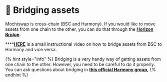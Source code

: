 # 🌉 Bridging assets

Mochiswap is cross-chain \(BSC and Harmony\). If you would like to move assets from one chain to the other, you can do that through the [**Horizon Bridge**](https://bridge.harmony.one/erc20)**.**

\*\*\*\*[**HERE**](https://www.youtube.com/watch?v=NvhAuhz4okI) is a small instructional video on how to bridge assets from BSC to Harmony and vice versa.

{% hint style="info" %}
 Bridging is a very handy way of getting assets from one chain to the other. However, you need to be careful to do it properly. You can ask questions about bridging in [**this official Harmony group**](https://bridge.harmony.one)**,**
{% endhint %}

